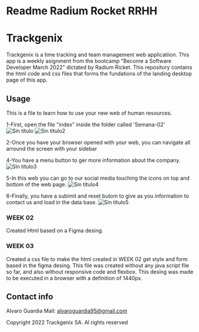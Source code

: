 # Readme Radium Rocket RRHH

# Trackgenix

Trackgenix is a time tracking and team management web applicatiion. This app is a weekly asignment from the bootcamp "Become a Software Developer March 2022" dictated by Radium Ricket. This repository contains the html code and css files that forms the fundations of the landing desktop page of this app.

## Usage

This is a file to learn how to use your new web of human resources. 

1-First, open the file "index" inside the folder called 'Semana-02'
![Sin título](https://user-images.githubusercontent.com/101296054/160405441-3e29921f-930b-44e9-8ecb-69dc82586227.jpg)
![Sin título2](https://user-images.githubusercontent.com/101296054/160405757-9160e221-3f01-403a-bd01-6986a7ea13f6.jpg)

2-Once you have your browser opened with your web, you can navigate all arround the screen with your sidebar

4-You have a menu button to ger more information about the company.
![Sin título3](https://user-images.githubusercontent.com/101296054/160406213-f4a0df9d-96f3-42b2-81c8-b56895757ad2.jpg)

5-In this web you can go to our social media touching the icons on top and bottom of the web page.
![Sin título4](https://user-images.githubusercontent.com/101296054/160406536-038f6fa6-683b-4d04-96a6-5800e0f6b447.jpg)

6-Finally, you have a subimit and reset butom to give as you information to contact us and load in the data base.
![Sin título5](https://user-images.githubusercontent.com/101296054/160406926-a19cd64b-7131-44ac-a482-c8ed2370a954.jpg)


### WEEK 02

Created Html based on a Figma desing. 

### WEEK 03

Created a css file to make the html created in WEEK 02 get style and form based in the figma desing. This file was created without any java script file so far, and also without responsive code and flexbox. This desing was made to be executed in a browser with a definition of 1440px.

## Contact info

  Alvaro Guardia
  Mail: alvaroguardia95@gmail.com

Copyright 2022 Trackgenix SA. Al rights reserved